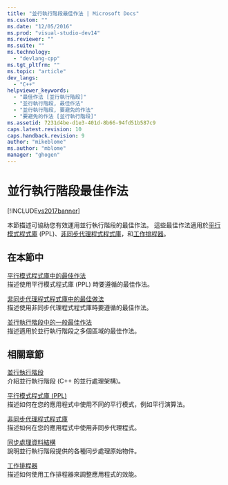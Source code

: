 ```yaml
---
title: "並行執行階段最佳作法 | Microsoft Docs"
ms.custom: ""
ms.date: "12/05/2016"
ms.prod: "visual-studio-dev14"
ms.reviewer: ""
ms.suite: ""
ms.technology: 
  - "devlang-cpp"
ms.tgt_pltfrm: ""
ms.topic: "article"
dev_langs: 
  - "C++"
helpviewer_keywords: 
  - "最佳作法 [並行執行階段]"
  - "並行執行階段, 最佳作法"
  - "並行執行階段, 要避免的作法"
  - "要避免的作法 [並行執行階段]"
ms.assetid: 7231d4be-d1e3-401d-8b66-94fd51b587c9
caps.latest.revision: 10
caps.handback.revision: 9
author: "mikeblome"
ms.author: "mblome"
manager: "ghogen"
---
```

# 並行執行階段最佳作法
[!INCLUDE[vs2017banner](../../assembler/inline/includes/vs2017banner.md)]

本節描述可協助您有效運用並行執行階段的最佳作法。  這些最佳作法適用於[平行模式程式庫](../../parallel/concrt/parallel-patterns-library-ppl.md) \(PPL\)、[非同步代理程式程式庫](../../parallel/concrt/asynchronous-agents-library.md)，和[工作排程器](../../parallel/concrt/task-scheduler-concurrency-runtime.md)。  
  
## 在本節中  
 [平行模式程式庫中的最佳作法](../../parallel/concrt/best-practices-in-the-parallel-patterns-library.md)  
 描述使用平行模式程式庫 \(PPL\) 時要遵循的最佳作法。  
  
 [非同步代理程式程式庫中的最佳做法](../../parallel/concrt/best-practices-in-the-asynchronous-agents-library.md)  
 描述使用非同步代理程式程式庫時要遵循的最佳作法。  
  
 [並行執行階段中的一般最佳作法](../../parallel/concrt/general-best-practices-in-the-concurrency-runtime.md)  
 描述適用於並行執行階段之多個區域的最佳作法。  
  
## 相關章節  
 [並行執行階段](../../parallel/concrt/concurrency-runtime.md)  
 介紹並行執行階段 \(C\+\+ 的並行處理架構\)。  
  
 [平行模式程式庫 \(PPL\)](../../parallel/concrt/parallel-patterns-library-ppl.md)  
 描述如何在您的應用程式中使用不同的平行模式，例如平行演算法。  
  
 [非同步代理程式程式庫](../../parallel/concrt/asynchronous-agents-library.md)  
 描述如何在您的應用程式中使用非同步代理程式。  
  
 [同步處理資料結構](../../parallel/concrt/synchronization-data-structures.md)  
 說明並行執行階段提供的各種同步處理原始物件。  
  
 [工作排程器](../../parallel/concrt/task-scheduler-concurrency-runtime.md)  
 描述如何使用工作排程器來調整應用程式的效能。